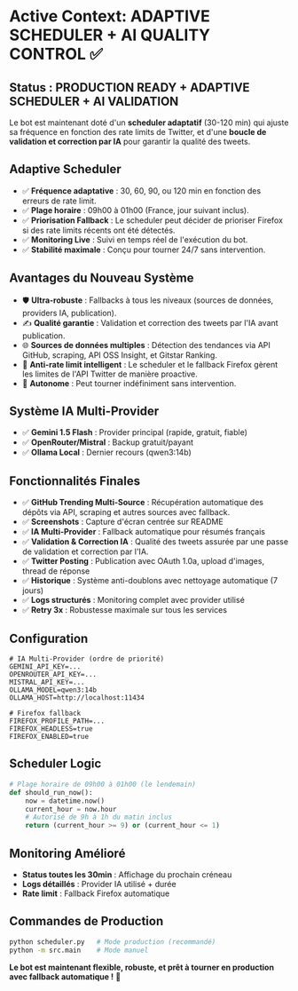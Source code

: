 # Active Context: ADAPTIVE SCHEDULER + AI QUALITY CONTROL ✅

## Status : PRODUCTION READY + ADAPTIVE SCHEDULER + AI VALIDATION

Le bot est maintenant doté d'un **scheduler adaptatif** (30-120 min) qui ajuste sa fréquence en fonction des rate limits de Twitter, et d'une **boucle de validation et correction par IA** pour garantir la qualité des tweets.

## Adaptive Scheduler
- ✅ **Fréquence adaptative** : 30, 60, 90, ou 120 min en fonction des erreurs de rate limit.
- ✅ **Plage horaire** : 09h00 à 01h00 (France, jour suivant inclus).
- ✅ **Priorisation Fallback** : Le scheduler peut décider de prioriser Firefox si des rate limits récents ont été détectés.
- ✅ **Monitoring Live** : Suivi en temps réel de l'exécution du bot.
- ✅ **Stabilité maximale** : Conçu pour tourner 24/7 sans intervention.

## Avantages du Nouveau Système
- 🛡️ **Ultra-robuste** : Fallbacks à tous les niveaux (sources de données, providers IA, publication).
- ✍️ **Qualité garantie** : Validation et correction des tweets par l'IA avant publication.
- 🌐 **Sources de données multiples** : Détection des tendances via API GitHub, scraping, API OSS Insight, et Gitstar Ranking.
- 🚫 **Anti-rate limit intelligent** : Le scheduler et le fallback Firefox gèrent les limites de l'API Twitter de manière proactive.
- 🔄 **Autonome** : Peut tourner indéfiniment sans intervention.

## Système IA Multi-Provider
- ✅ **Gemini 1.5 Flash** : Provider principal (rapide, gratuit, fiable)
- ✅ **OpenRouter/Mistral** : Backup gratuit/payant
- ✅ **Ollama Local** : Dernier recours (qwen3:14b)

## Fonctionnalités Finales
- ✅ **GitHub Trending Multi-Source** : Récupération automatique des dépôts via API, scraping et autres sources avec fallback.
- ✅ **Screenshots** : Capture d'écran centrée sur README
- ✅ **IA Multi-Provider** : Fallback automatique pour résumés français
- ✅ **Validation & Correction IA** : Qualité des tweets assurée par une passe de validation et correction par l'IA.
- ✅ **Twitter Posting** : Publication avec OAuth 1.0a, upload d'images, thread de réponse
- ✅ **Historique** : Système anti-doublons avec nettoyage automatique (7 jours)
- ✅ **Logs structurés** : Monitoring complet avec provider utilisé
- ✅ **Retry 3x** : Robustesse maximale sur tous les services

## Configuration
```env
# IA Multi-Provider (ordre de priorité)
GEMINI_API_KEY=...
OPENROUTER_API_KEY=...
MISTRAL_API_KEY=...
OLLAMA_MODEL=qwen3:14b
OLLAMA_HOST=http://localhost:11434

# Firefox fallback
FIREFOX_PROFILE_PATH=...
FIREFOX_HEADLESS=true
FIREFOX_ENABLED=true
```

## Scheduler Logic
```python
# Plage horaire de 09h00 à 01h00 (le lendemain)
def should_run_now():
    now = datetime.now()
    current_hour = now.hour
    # Autorisé de 9h à 1h du matin inclus
    return (current_hour >= 9) or (current_hour <= 1)
```

## Monitoring Amélioré
- **Status toutes les 30min** : Affichage du prochain créneau
- **Logs détaillés** : Provider IA utilisé + durée
- **Rate limit** : Fallback Firefox automatique

## Commandes de Production
```bash
python scheduler.py   # Mode production (recommandé)
python -m src.main    # Mode manuel
```

**Le bot est maintenant flexible, robuste, et prêt à tourner en production avec fallback automatique !** 🚀